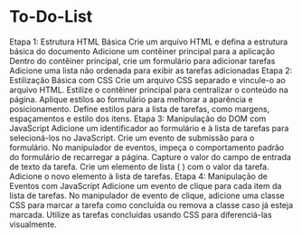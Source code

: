 # To-Do-List
Etapa 1: Estrutura HTML Básica
Crie um arquivo HTML e defina a estrutura básica do documento
Adicione um contêiner principal para a aplicação
Dentro do contêiner principal, crie um formulário para adicionar tarefas
Adicione uma lista não ordenada para exibir as tarefas adicionadas
Etapa 2: Estilização Básica com CSS
Crie um arquivo CSS separado e vincule-o ao arquivo HTML.
Estilize o contêiner principal para centralizar o conteúdo na página.
Aplique estilos ao formulário para melhorar a aparência e posicionamento.
Define estilos para a lista de tarefas, como margens, espaçamentos e estilo dos itens.
Etapa 3: Manipulação do DOM com JavaScript
Adicione um identificador ao formulário e à lista de tarefas para selecioná-los no JavaScript.
Crie um evento de submissão para o formulário.
No manipulador de eventos, impeça o comportamento padrão do formulário de recarregar a página.
Capture o valor do campo de entrada de texto da tarefa.
Crie um elemento de lista (
) com o valor da tarefa.
Adicione o novo elemento à lista de tarefas.
Etapa 4: Manipulação de Eventos com JavaScript
Adicione um evento de clique para cada item da lista de tarefas.
No manipulador de evento de clique, adicione uma classe CSS para marcar a tarefa como concluída ou remova a classe caso já esteja marcada.
Utilize as tarefas concluídas usando CSS para diferenciá-las visualmente.

